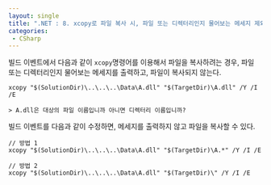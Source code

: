```yaml
---
layout: single
title: ".NET : 8. xcopy로 파일 복사 시, 파일 또는 디렉터리인지 물어보는 메세지 제외하는 법"
categories:
 - CSharp
---
```


빌드 이벤트에서 다음과 같이 `xcopy`명령어를 이용해서 파일을 복사하려는 경우, 파일 또는 디렉터리인지 물어보는 메세지를 출력하고, 파일이 복사되지 않는다.

```
xcopy "$(SolutionDir)\..\..\..\Data\A.dll" "$(TargetDir)\A.dll" /Y /I /E

> A.dll은 대상의 파일 이름입니까 아니면 디렉터리 이름입니까?
```

빌드 이벤트를 다음과 같이 수정하면, 메세지를 출력하지 않고 파일을 복사할 수 있다.

```
// 방법 1
xcopy "$(SolutionDir)\..\..\..\Data\A.dll" "$(TargetDir)\A.*" /Y /I /E

// 방법 2
xcopy "$(SolutionDir)\..\..\..\Data\A.dll" "$(TargetDir)\" /Y /I /E
```